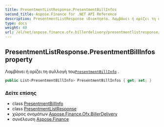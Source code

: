 ```yaml
---
title: PresentmentListResponse.PresentmentBillInfos
second_title: Aspose.Finance for .NET API Reference
description: PresentmentListResponse ιδιοκτησία. Λαμβάνει ή ορίζει τη συλλογή τουPresentmentBillInfo .
type: docs
weight: 40
url: /el/net/aspose.finance.ofx.billerdelivery/presentmentlistresponse/presentmentbillinfos/
---
```

## PresentmentListResponse.PresentmentBillInfos property

Λαμβάνει ή ορίζει τη συλλογή του[`PresentmentBillInfo`](../../presentmentbillinfo/) .

```csharp
public List<PresentmentBillInfo> PresentmentBillInfos { get; set; }
```

### Δείτε επίσης

* class [PresentmentBillInfo](../../presentmentbillinfo/)
* class [PresentmentListResponse](../)
* χώρος ονομάτων [Aspose.Finance.Ofx.BillerDelivery](../../presentmentlistresponse/)
* συνέλευση [Aspose.Finance](../../../)


